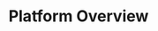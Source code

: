 ---
title: "Platform Overview"
desc: "Is LiveChat the platform you need? Would it help your business? See what LiveChat offers and decide if you want to go for it."
tagline: "Find out how you boost your business with LiveChat."
color: "#46b776"
type: "extending-user-interface"
menuTitle: Platform Overview
compatible: true
hideSearch: true
weight: 2
---